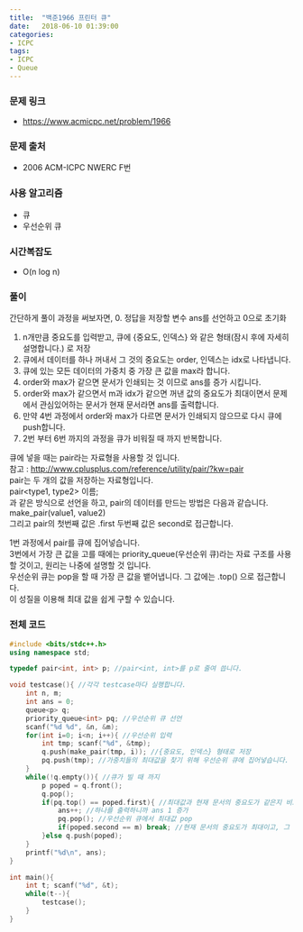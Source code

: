 ```yaml
---
title:  "백준1966 프린터 큐"
date:   2018-06-10 01:39:00
categories:
- ICPC
tags:
- ICPC
- Queue
---
```


### 문제 링크
* https://www.acmicpc.net/problem/1966

### 문제 출처
* 2006 ACM-ICPC NWERC F번

### 사용 알고리즘
* 큐
* 우선순위 큐

### 시간복잡도
* O(n log n)

### 풀이
간단하게 풀이 과정을 써보자면,
0. 정답을 저장할 변수 ans를 선언하고 0으로 초기화
1. n개만큼 중요도를 입력받고, 큐에 {중요도, 인덱스} 와 같은 형태(잠시 후에 자세히 설명합니다.) 로 저장
2. 큐에서 데이터를 하나 꺼내서 그 것의 중요도는 order, 인덱스는 idx로 나타냅니다.
3. 큐에 있는 모든 데이터의 가중치 중 가장 큰 값을 max라 합니다.
4. order와 max가 같으면 문서가 인쇄되는 것 이므로 ans를 증가 시킵니다.
5. order와 max가 같으면서 m과 idx가 같으면 꺼낸 값의 중요도가 최대이면서 문제에서 관심있어하는 문서가 현재 문서라면 ans를 출력합니다.
6. 만약 4번 과정에서 order와 max가 다르면 문서가 인쇄되지 않으므로 다시 큐에 push합니다.
7. 2번 부터 6번 까지의 과정을 큐가 비워질 때 까지 반복합니다.

큐에 넣을 때는 pair라는 자료형을 사용할 것 입니다.<br>
참고 : http://www.cplusplus.com/reference/utility/pair/?kw=pair<br>
pair는 두 개의 값을 저장하는 자료형입니다.<br>
pair<type1, type2> 이름;<br>
과 같은 방식으로 선언을 하고, pair의 데이터를 만드는 방법은 다음과 같습니다.<br>
make_pair(value1, value2)<br>
그리고 pair의 첫번째 값은 .first 두번째 값은 second로 접근합니다.

1번 과정에서 pair를 큐에 집어넣습니다.<br>
3번에서 가장 큰 값을 고를 때에는 priority_queue(우선순위 큐)라는 자료 구조를 사용할 것이고, 원리는 나중에 설명할 것 입니다.<br>
우선순위 큐는 pop을 할 때 가장 큰 값을 뱉어냅니다. 그 값에는 .top() 으로 접근합니다.<br>
이 성질을 이용해 최대 값을 쉽게 구할 수 있습니다.

### 전체 코드
```cpp
#include <bits/stdc++.h>
using namespace std;

typedef pair<int, int> p; //pair<int, int>를 p로 줄여 씁니다.

void testcase(){ //각각 testcase마다 실행합니다.
    int n, m;
    int ans = 0;
    queue<p> q;
    priority_queue<int> pq; //우선순위 큐 선언
    scanf("%d %d", &n, &m);
    for(int i=0; i<n; i++){ //우선순위 입력
        int tmp; scanf("%d", &tmp);
        q.push(make_pair(tmp, i)); //{중요도, 인덱스} 형태로 저장
        pq.push(tmp); //가중치들의 최대값을 찾기 위해 우선순위 큐에 집어넣습니다.
    }
    while(!q.empty()){ //큐가 빌 때 까지
        p poped = q.front();
        q.pop();
        if(pq.top() == poped.first){ //최대값과 현재 문서의 중요도가 같은지 비교
            ans++; //하나를 출력하니까 ans 1 증가
            pq.pop(); //우선순위 큐에서 최대값 pop
            if(poped.second == m) break; //현재 문서의 중요도가 최대이고, 그 문서가 내가 찾고자 하는 문서이면 반복문 종료
        }else q.push(poped);
    }
    printf("%d\n", ans);
}

int main(){
    int t; scanf("%d", &t);
    while(t--){
        testcase();
    }
}
```
